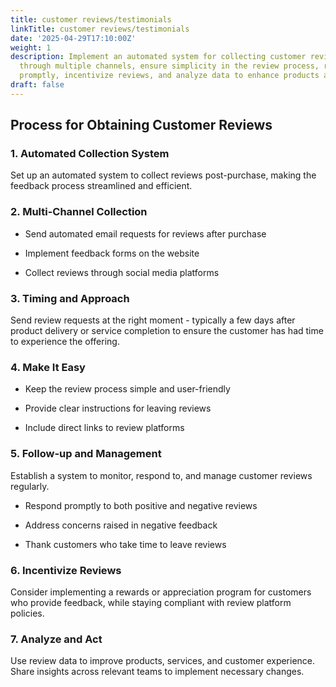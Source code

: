 ```yaml
---
title: customer reviews/testimonials
linkTitle: customer reviews/testimonials
date: '2025-04-29T17:10:00Z'
weight: 1
description: Implement an automated system for collecting customer reviews post-purchase
  through multiple channels, ensure simplicity in the review process, respond to feedback
  promptly, incentivize reviews, and analyze data to enhance products and services.
draft: false
---
```



## Process for Obtaining Customer Reviews

### 1. Automated Collection System

Set up an automated system to collect reviews post-purchase, making the feedback process streamlined and efficient.

### 2. Multi-Channel Collection

- Send automated email requests for reviews after purchase

- Implement feedback forms on the website

- Collect reviews through social media platforms

### 3. Timing and Approach

Send review requests at the right moment - typically a few days after product delivery or service completion to ensure the customer has had time to experience the offering.

### 4. Make It Easy

- Keep the review process simple and user-friendly

- Provide clear instructions for leaving reviews

- Include direct links to review platforms

### 5. Follow-up and Management

Establish a system to monitor, respond to, and manage customer reviews regularly.

- Respond promptly to both positive and negative reviews

- Address concerns raised in negative feedback

- Thank customers who take time to leave reviews

### 6. Incentivize Reviews

Consider implementing a rewards or appreciation program for customers who provide feedback, while staying compliant with review platform policies.

### 7. Analyze and Act

Use review data to improve products, services, and customer experience. Share insights across relevant teams to implement necessary changes.
